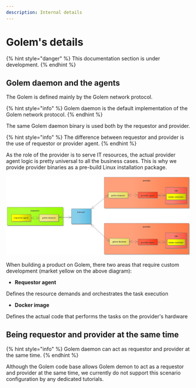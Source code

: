 ```yaml
---
description: Internal details
---
```


# Golem's details

{% hint style="danger" %}
This documentation section is under development.
{% endhint %}

## Golem daemon and the agents

The Golem is defined mainly by the Golem network protocol. 

{% hint style="info" %}
Golem daemon is the default implementation of the Golem network protocol. 
{% endhint %}

 The same Golem daemon binary is used both by the requestor and provider. 

{% hint style="info" %}
The difference between requestor and provider is the use of requestor or provider agent.
{% endhint %}

As the role of the provider is to serve IT resources, the actual provider agent logic is pretty universal to all the business cases. This is why we provide provider binaries as a pre-build Linux installation package.

![Golem deamon and the agents. Components to be developed by 3rd party marked yellow.](../.gitbook/assets/requestor-tutorial-details%20%281%29.png)

When building a product on Golem, there two areas that require custom development \(market yellow on the above diagram\):

* **Requestor agent**

Defines the resource demands and orchestrates the task execution

* **Docker image**

Defines the actual code that performs the tasks on the provider's hardware

## Being requestor and provider at the same time

{% hint style="info" %}
 Golem daemon can act as requestor and provider at the same time.
{% endhint %}

Although the Golem code base allows Golem demon to act as a requestor and provider at the same time, we currently do not support this scenario configuration by any dedicated tutorials.

